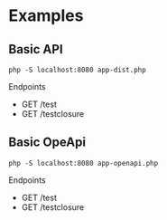 # Examples

## Basic API

```
php -S localhost:8080 app-dist.php 
```

Endpoints

- GET /test
- GET /testclosure

## Basic OpeApi

```
php -S localhost:8080 app-openapi.php 
```

Endpoints

- GET /test
- GET /testclosure

